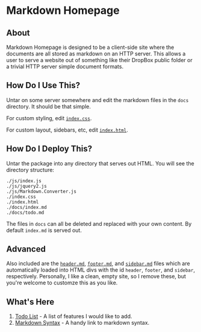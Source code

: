 # Markdown Homepage

## About

Markdown Homepage is designed to be a client-side site where the documents are all stored as
markdown on an HTTP server. This allows a user to serve a website out of something like their
DropBox public folder or a trivial HTTP server simple document formats.

## How Do I Use This?

Untar on some server somewhere and edit the markdown files in the `docs` directory. It should be
that simple.

For custom styling, edit [`index.css`](index.css).

For custom layout, sidebars, etc, edit [`index.html`](index.html).

## How Do I Deploy This?

Untar the package into any directory that serves out HTML. You will see the directory
structure:

    ./js/index.js
    ./js/jquery2.js
    ./js/Markdown.Converter.js
    ./index.css
    ./index.html
    ./docs/index.md
    ./docs/todo.md

The files in `docs` can all be deleted and replaced with your own content. By default
`index.md` is served out.

## Advanced

Also included are the [`header.md`][header], [`footer.md`][footer], and [`sidebar.md`][sidebar]
files which are automatically loaded into HTML divs with the id `header`, `footer`, and `sidebar`,
respectively. Personally, I like a clean, empty site, so I remove these, but you're welcome
to customze this as you like. 

## What's Here

1. [Todo List][todo] - A list of features I would like to add.
1. [Markdown Syntax][mdsyntax] - A handy link to markdown syntax.

<!-- Ref links -->
[mdsyntax]: http://daringfireball.net/projects/markdown/syntax "Markdown Syntax"
[about]: ?docs/about.md "About"
[todo]: ?docs/todo.md "About"
[header]: ?docs/header.md "Header"
[footer]: ?docs/footer.md "Footer"
[sidebar]: ?docs/sidebar.md "Sidebar"
